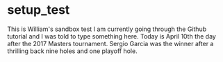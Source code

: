 # setup_test
This is William's sandbox test 
I am currently going through the Github tutorial and I was told to type something here. Today is April 10th the day after the 2017 Masters tournament. Sergio Garcia was the winner after a thrilling back nine holes and one playoff hole. 
